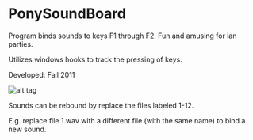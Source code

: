 PonySoundBoard
==============

Program binds sounds to keys F1 through F2. Fun and amusing for lan parties.

Utilizes windows hooks to track the pressing of keys.

Developed: Fall 2011


![alt tag](http://i.imgur.com/jdbTgKt.png)

Sounds can be rebound by replace the files labeled 1-12. 

E.g. replace file 1.wav with a different file (with the same name) to bind a new sound.

